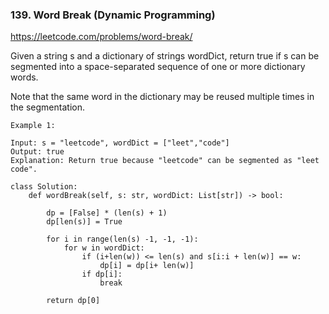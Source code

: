 ### 139. Word Break (Dynamic Programming)

https://leetcode.com/problems/word-break/

Given a string s and a dictionary of strings wordDict, 
return true if s can be segmented into a space-separated sequence of one or more dictionary words.

Note that the same word in the dictionary may be reused multiple times in the segmentation.

```
Example 1:

Input: s = "leetcode", wordDict = ["leet","code"]
Output: true
Explanation: Return true because "leetcode" can be segmented as "leet code".
```

```
class Solution:
    def wordBreak(self, s: str, wordDict: List[str]) -> bool:
        
        dp = [False] * (len(s) + 1)
        dp[len(s)] = True
            
        for i in range(len(s) -1, -1, -1):
            for w in wordDict:
                if (i+len(w)) <= len(s) and s[i:i + len(w)] == w:
                    dp[i] = dp[i+ len(w)]
                if dp[i]:
                    break
                    
        return dp[0] 
```        
